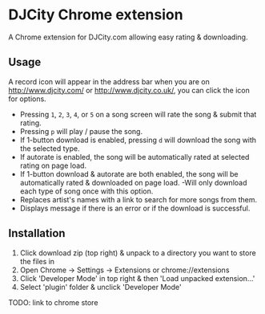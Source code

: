 # DJCity Chrome extension

A Chrome extension for DJCity.com allowing easy rating & downloading.

## Usage

A record icon will appear in the address bar when you are on http://www.djcity.com/ or http://www.djcity.co.uk/, you can click the icon for options.

- Pressing `1`, `2`, `3`, `4`, or `5` on a song screen will rate the song & submit that rating. 
- Pressing `p` will play / pause the song.
- If 1-button download is enabled, pressing `d` will download the song with the selected type.
- If autorate is enabled, the song will be automatically rated at selected rating on page load.
- If 1-button download & autorate are both enabled, the song will be automatically rated & downloaded on page load.
  -Will only download each type of song once with this option.
- Replaces artist's names with a link to search for more songs from them.
- Displays message if there is an error or if the download is successful.

## Installation

1. Click download zip (top right) & unpack to a directory you want to store the files in
2. Open Chrome -> Settings -> Extensions or chrome://extensions
3. Click 'Developer Mode' in top right & then 'Load unpacked extension...'
4. Select 'plugin' folder & unclick 'Developer Mode'

TODO: link to chrome store
